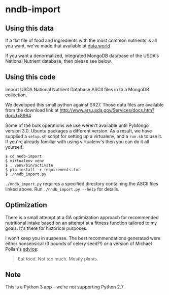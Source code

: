 # nndb-import

## Using this data

If a flat file of food and ingredients with the most common nutrients is all
you want, we've made that available at
[data.world](https://data.world/craigkelly/steam-game-data)

If you want a denormalized, integrated MongoDB database of the USDA's National
Nutrient database, then please see below.

## Using this code

Import USDA National Nutrient Database ASCII files in to a MongoDB collection.

We developed this small python against SR27. Those data files are available
from the download link at http://www.ars.usda.gov/Services/docs.htm?docid=8964

Some of the bulk operations we use weren't available until PyMongo version
3.0. Ubuntu packages a different version. As a result, we have supplied a
`setup.sh` script for setting up a virtualenv, and a `run.sh` to use it. If
you're already familiar with using virtualenv's then you can do it all yourself:

```
$ cd nndb-import
$ virtualenv venv
$ . venv/bin/activate
$ pip install -r requirements.txt
$ ./nndb_import.py
```

`./nndb_import.py` requires a specified directory containing the ASCII files
linked above. Run `./nndb_import.py --help` for details.

## Optimization

There is a small attempt at a GA optimization approach for recommended
nutritional intake based on an attempt at a fitness function tailored to my
goals. It's there for historical purposes.

I won't keep you in suspense. The best recommendations generated were either
nonsensical (3 pounds of celery seed?!) *or* a version of Michael Pollan's
[advice](http://www.nytimes.com/2007/01/28/magazine/28nutritionism.t.html):

> Eat food. Not too much. Mostly plants.

## Note

This is a Python 3 app - we're not supporting Python 2.7
